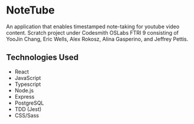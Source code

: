 # NoteTube

An application that enables timestamped note-taking for youtube video content.
Scratch project under Codesmith OSLabs FTRI 9 consisting of YooJin Chang, Eric Wells, Alex Rokosz, Alina Gasperino, and Jeffrey Pettis.

## Technologies Used
- React
- JavaScript
- Typescript
- Node.js
- Express
- PostgreSQL
- TDD (Jest)
- CSS/Sass

